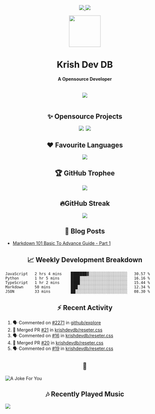 <div align="center">
<p>
<a href="#projects">
<img src="https://img.shields.io/github/stars/krishdevdb?affiliations=OWNER%2CCOLLABORATOR&logo=github&style=for-the-badge&label=Star">
</a>
<a href="https://github.com/krishdevdb?tab=followers">
<img src="https://img.shields.io/github/followers/krishdevdb?logo=github&style=for-the-badge"></a>
</p>
<img height="100px" width="100px" src="https://github.com/krishdevdb/krishdevdb/raw/master/images/avatar.png">
<br>
<h1>Krish Dev DB</h1>
<h4>A Opensource Developer</h4>
<br>
</div>
<div align="center">
<img src="https://github-readme-stats.vercel.app/api?username=krishdevdb&show_icons=true&count_private=true">
<br>
</div>

<div align="center">
<br>
<h2 id="projects"> ✨ Opensource Projects</h2>
<a href="https://github.com/krishdevdb/reseter.css"><img src="https://github-readme-stats.vercel.app/api/pin/?username=krishdevdb&repo=reseter.css&show_icons=true&count_private=true&layout=compact"></a>&#8198;
<a href="https://github.com/krishdevdb/readme-template"><img src="https://github-readme-stats.vercel.app/api/pin/?username=krishdevdb&repo=readme-template&show_icons=true&count_private=true&layout=compact"></a>
<br>
</div>

<div align="center">
<h2 id="languages"> ❤ Favourite Languages </h2>
<img src="https://github-readme-stats.vercel.app/api/top-langs/?username=krishdevdb&show_icons=true&count_private=true&layout=compact">
</div>

<div align="center">
<h2 id="trophee">🏆 GitHub Trophee</h2>
<img src="https://github-profile-trophy.vercel.app/?username=krishdevdb&row=1&no-frame=true">
<br>
</div>

<div align="center">
<h2 id="streak">🔥GitHub Streak</h2>
<img src="http://github-readme-streak-stats.herokuapp.com/test/?user=krishdevdb">
<br>
</div>


<h2 align="center" id="posts"> 📕 Blog Posts </h2>

<!-- BLOG-POSTS:START -->
- [Markdown 101 Basic To Advance Guide - Part 1](https://dev.to/krishdevdb/markdown-101-basic-to-advance-guide-part-1-pg3)
<!-- BLOG-POSTS:END -->

<h2 align="center" id="breakdown"> 📈 Weekly Development Breakdown </h2>

<!--START_SECTION:waka-->
```text
JavaScript   2 hrs 4 mins    ███████▓░░░░░░░░░░░░░░░░░   30.57 % 
Python       1 hr 5 mins     ████░░░░░░░░░░░░░░░░░░░░░   16.16 % 
TypeScript   1 hr 2 mins     ████░░░░░░░░░░░░░░░░░░░░░   15.44 % 
Markdown     50 mins         ███░░░░░░░░░░░░░░░░░░░░░░   12.34 % 
JSON         33 mins         ██░░░░░░░░░░░░░░░░░░░░░░░   08.30 % 
```
<!--END_SECTION:waka-->

<h2 align="center" id="activity"> ⚡ Recent Activity </h2>

<!--START_SECTION:activity-->
1. 🗣 Commented on [#2271](https://github.com/github/explore/issues/2271) in [github/explore](https://github.com/github/explore)
2. 🎉 Merged PR [#21](https://github.com/krishdevdb/reseter.css/pull/21) in [krishdevdb/reseter.css](https://github.com/krishdevdb/reseter.css)
3. 🗣 Commented on [#16](https://github.com/krishdevdb/reseter.css/issues/16) in [krishdevdb/reseter.css](https://github.com/krishdevdb/reseter.css)
4. 🎉 Merged PR [#20](https://github.com/krishdevdb/reseter.css/pull/20) in [krishdevdb/reseter.css](https://github.com/krishdevdb/reseter.css)
5. 🗣 Commented on [#19](https://github.com/krishdevdb/reseter.css/issues/19) in [krishdevdb/reseter.css](https://github.com/krishdevdb/reseter.css)
<!--END_SECTION:activity-->

<h2 align="center" id="joke">🤣</h2>

<img align="center" alt="A Joke For You" src="https://readme-jokes.vercel.app/api">

<h2 align="center" id="music"> 🎶 Recently Played Music </h2>

<a href="https://spotify-github-profile.vercel.app/api/view.svg?uid=s5rojvf8u4ywr2pap5s9es1bg&redirect=true"><img align="center" src="https://spotify-github-profile.vercel.app/api/view.svg?uid=s5rojvf8u4ywr2pap5s9es1bg&cover_image=true&theme=compact"></a>
